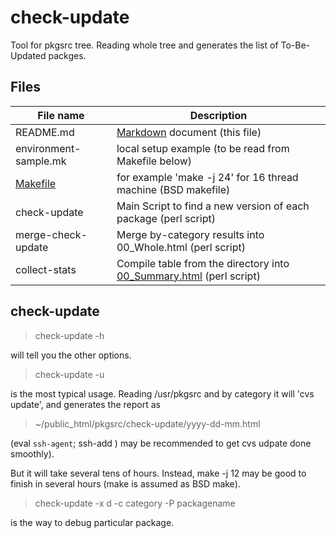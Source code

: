 # check-update

Tool for pkgsrc tree. Reading whole tree and generates the list
of To-Be-Updated packges.

## Files

File name  | Description
---------- | -------------
README.md	      |   [Markdown](https://help.github.com/articles/markdown-basics/) document  (this file)
environment-sample.mk |  local setup example (to be read from Makefile below)
[Makefile](https://github.com/makoto-fujiwara/check-update/blob/master/Makefile) |   for example 'make -j 24' for 16 thread machine (BSD makefile)
check-update	      | Main Script to find a new version of each package  (perl script) 
merge-check-update    | Merge by-category results into 00_Whole.html  (perl script) 
collect-stats	      | Compile table from the directory into [00_Summary.html](http://www.ki.nu/~makoto/pkgsrc/check-update/00_Summary.html)  (perl script) 

## check-update
>  check-update -h

will tell you the other options.

>  check-update -u

is the most typical usage. Reading /usr/pkgsrc and by category
it will 'cvs update', and generates the report as

>  ~/public_html/pkgsrc/check-update/yyyy-dd-mm.html

(eval `ssh-agent`; ssh-add ) may be recommended to get
cvs udpate done smoothly).

But it will take several tens of hours.
Instead, make -j 12 may be good to finish in several hours
(make is assumed as BSD make).

>  check-update -x d -c category -P packagename

is the way to debug particular package.
